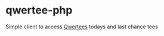 # qwertee-php
Simple client to access [Qwertees](https://www.qwertee.com) todays and last chance tees
